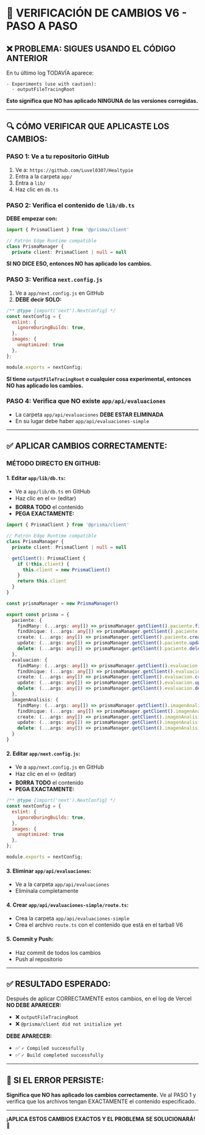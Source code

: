 
# 🚨 VERIFICACIÓN DE CAMBIOS V6 - PASO A PASO

## ❌ PROBLEMA: SIGUES USANDO EL CÓDIGO ANTERIOR

En tu último log TODAVÍA aparece:
```
- Experiments (use with caution):
  · outputFileTracingRoot
```

**Esto significa que NO has aplicado NINGUNA de las versiones corregidas.**

---

## 🔍 CÓMO VERIFICAR QUE APLICASTE LOS CAMBIOS:

### PASO 1: Ve a tu repositorio GitHub
1. Ve a: `https://github.com/Luvel0307/Healtypie`
2. Entra a la carpeta `app/`
3. Entra a `lib/`
4. Haz clic en `db.ts`

### PASO 2: Verifica el contenido de `lib/db.ts`
**DEBE empezar con:**
```typescript
import { PrismaClient } from '@prisma/client'

// Patrón Edge Runtime compatible
class PrismaManager {
  private client: PrismaClient | null = null
```

**SI NO DICE ESO, entonces NO has aplicado los cambios.**

### PASO 3: Verifica `next.config.js`
1. Ve a `app/next.config.js` en GitHub
2. **DEBE decir SOLO:**
```javascript
/** @type {import('next').NextConfig} */
const nextConfig = {
  eslint: {
    ignoreDuringBuilds: true,
  },
  images: { 
    unoptimized: true 
  },
};

module.exports = nextConfig;
```

**SI tiene `outputFileTracingRoot` o cualquier cosa experimental, entonces NO has aplicado los cambios.**

### PASO 4: Verifica que NO existe `app/api/evaluaciones`
- La carpeta `app/api/evaluaciones` **DEBE ESTAR ELIMINADA**
- En su lugar debe haber `app/api/evaluaciones-simple`

---

## ✅ APLICAR CAMBIOS CORRECTAMENTE:

### MÉTODO DIRECTO EN GITHUB:

#### 1. **Editar `app/lib/db.ts`:**
- Ve a `app/lib/db.ts` en GitHub
- Haz clic en el ✏️ (editar)
- **BORRA TODO** el contenido
- **PEGA EXACTAMENTE:**
```typescript
import { PrismaClient } from '@prisma/client'

// Patrón Edge Runtime compatible
class PrismaManager {
  private client: PrismaClient | null = null

  getClient(): PrismaClient {
    if (!this.client) {
      this.client = new PrismaClient()
    }
    return this.client
  }
}

const prismaManager = new PrismaManager()

export const prisma = {
  paciente: {
    findMany: (...args: any[]) => prismaManager.getClient().paciente.findMany(...args),
    findUnique: (...args: any[]) => prismaManager.getClient().paciente.findUnique(...args),
    create: (...args: any[]) => prismaManager.getClient().paciente.create(...args),
    update: (...args: any[]) => prismaManager.getClient().paciente.update(...args),
    delete: (...args: any[]) => prismaManager.getClient().paciente.delete(...args),
  },
  evaluacion: {
    findMany: (...args: any[]) => prismaManager.getClient().evaluacion.findMany(...args),
    findUnique: (...args: any[]) => prismaManager.getClient().evaluacion.findUnique(...args),
    create: (...args: any[]) => prismaManager.getClient().evaluacion.create(...args),
    update: (...args: any[]) => prismaManager.getClient().evaluacion.update(...args),
    delete: (...args: any[]) => prismaManager.getClient().evaluacion.delete(...args),
  },
  imagenAnalisis: {
    findMany: (...args: any[]) => prismaManager.getClient().imagenAnalisis.findMany(...args),
    findUnique: (...args: any[]) => prismaManager.getClient().imagenAnalisis.findUnique(...args),
    create: (...args: any[]) => prismaManager.getClient().imagenAnalisis.create(...args),
    update: (...args: any[]) => prismaManager.getClient().imagenAnalisis.update(...args),
    delete: (...args: any[]) => prismaManager.getClient().imagenAnalisis.delete(...args),
  }
}
```

#### 2. **Editar `app/next.config.js`:**
- Ve a `app/next.config.js` en GitHub
- Haz clic en el ✏️ (editar)
- **BORRA TODO** el contenido
- **PEGA EXACTAMENTE:**
```javascript
/** @type {import('next').NextConfig} */
const nextConfig = {
  eslint: {
    ignoreDuringBuilds: true,
  },
  images: { 
    unoptimized: true 
  },
};

module.exports = nextConfig;
```

#### 3. **Eliminar `app/api/evaluaciones`:**
- Ve a la carpeta `app/api/evaluaciones`
- Elimínala completamente

#### 4. **Crear `app/api/evaluaciones-simple/route.ts`:**
- Crea la carpeta `app/api/evaluaciones-simple`
- Crea el archivo `route.ts` con el contenido que está en el tarball V6

#### 5. **Commit y Push:**
- Haz commit de todos los cambios
- Push al repositorio

---

## ✅ RESULTADO ESPERADO:

Después de aplicar CORRECTAMENTE estos cambios, en el log de Vercel **NO DEBE APARECER:**
- ❌ `outputFileTracingRoot`
- ❌ `@prisma/client did not initialize yet`

**DEBE APARECER:**
- ✅ `✓ Compiled successfully`
- ✅ `✓ Build completed successfully`

---

## 🚨 SI EL ERROR PERSISTE:

**Significa que NO has aplicado los cambios correctamente.** Ve al PASO 1 y verifica que los archivos tengan EXACTAMENTE el contenido especificado.

---

**¡APLICA ESTOS CAMBIOS EXACTOS Y EL PROBLEMA SE SOLUCIONARÁ!** 🎯

